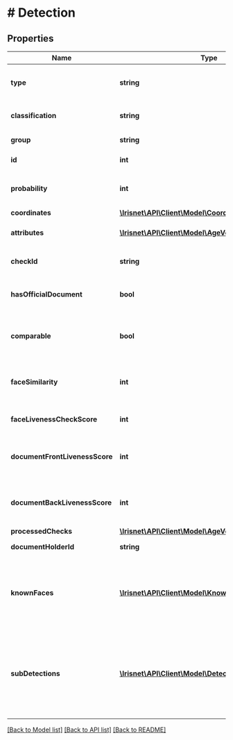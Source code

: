 # # Detection

## Properties

Name | Type | Description | Notes
------------ | ------------- | ------------- | -------------
**type** | **string** | Used as a type discriminator for json to object conversion. | [optional]
**classification** | **string** | The classification of the recognized object. | [optional]
**group** | **string** | The group of the classification. | [optional]
**id** | **int** | The id of the detection object. | [optional]
**probability** | **int** | The probability that the object found matches the classification. | [optional]
**coordinates** | [**\Irisnet\API\Client\Model\Coordinates**](Coordinates.md) |  | [optional]
**attributes** | [**\Irisnet\API\Client\Model\AgeVerificationAttribute[]**](AgeVerificationAttribute.md) | Attributes of the _ageVerification_ detection. | [optional]
**checkId** | **string** | The id of the check that lead to the detection | [optional]
**hasOfficialDocument** | **bool** | Indicates whether the identified document is official | [optional]
**comparable** | **bool** | Indicates whether the provided selfie-image is comparable to the document | [optional]
**faceSimilarity** | **int** | Indicates the similarity-level of whether two faces belong to the same person | [optional]
**faceLivenessCheckScore** | **int** | Indicates the liveness score of the selfie image | [optional]
**documentFrontLivenessScore** | **int** | Indicates the liveness score of the front side image of the document | [optional]
**documentBackLivenessScore** | **int** | Indicates the liveness score of the back side image of the document | [optional]
**processedChecks** | [**\Irisnet\API\Client\Model\AgeVerificationSubChecks**](AgeVerificationSubChecks.md) |  | [optional]
**documentHolderId** | **string** | The id of the documentHolder | [optional]
**knownFaces** | [**\Irisnet\API\Client\Model\KnownFace[]**](KnownFace.md) | A list of known faces, describing which other documentHolders match this documentHolder with a certain similarity | [optional]
**subDetections** | [**\Irisnet\API\Client\Model\Detection[]**](Detection.md) | A set of sub-detection that are particular to the _face_ detection. Mainly contains detections that were activated with the _attributesCheck_ prototype. | [optional]

[[Back to Model list]](../../README.md#models) [[Back to API list]](../../README.md#endpoints) [[Back to README]](../../README.md)
